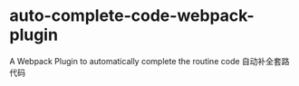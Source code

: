# auto-complete-code-webpack-plugin
A Webpack Plugin to automatically complete the routine code 自动补全套路代码
